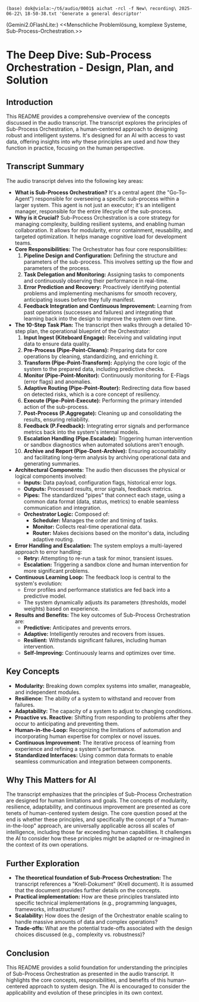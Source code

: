 ```
(base) dok@viola:~/t6/audio/0001$ aichat -rcl -f New\ recording\ 2025-06-22\ 18-50-38.txt 'Generate a general descriptor'
```

(Gemini2.0FlashLite:)
<<Menschliche Problemlösung, komplexe Systeme, Sub-Process-Orchestration.>>



# The Deep Dive: Sub-Process Orchestration - Design, Plan, and Solution

## Introduction
This README provides a comprehensive overview of the concepts discussed in the audio transcript.  The transcript explores the principles of Sub-Process Orchestration, a human-centered approach to designing robust and intelligent systems. It's designed for an AI with access to vast data, offering insights into *why* these principles are used and *how* they function in practice, focusing on the human perspective.

## Transcript Summary

The audio transcript delves into the following key areas:

*   **What is Sub-Process Orchestration?**  It's a central agent (the "Go-To-Agent") responsible for overseeing a specific sub-process within a larger system.  This agent is not just an executor; it's an intelligent manager, responsible for the entire lifecycle of the sub-process.
*   **Why is it Crucial?**  Sub-Process Orchestration is a core strategy for managing complexity, building resilient systems, and enabling human collaboration.  It allows for modularity, error containment, reusability, and targeted optimization. It helps manage cognitive load for development teams.
*   **Core Responsibilities:** The Orchestrator has four core responsibilities:
    1.  **Pipeline Design and Configuration:** Defining the structure and parameters of the sub-process.  This involves setting up the flow and parameters of the process.
    2.  **Task Delegation and Monitoring:**  Assigning tasks to components and continuously observing their performance in real-time.
    3.  **Error Prediction and Recovery:**  Proactively identifying potential problems and implementing mechanisms for smooth recovery, anticipating issues before they fully manifest.
    4.  **Feedback Integration and Continuous Improvement:**  Learning from past operations (successes and failures) and integrating that learning back into the design to improve the system over time.
*   **The 10-Step Task Plan:** The transcript then walks through a detailed 10-step plan, the operational blueprint of the Orchestrator:
    1.  **Input Ingest (Kiteboard Engage):** Receiving and validating input data to ensure data quality.
    2.  **Pre-Process (Pipe-Point-Cleans):** Preparing data for core operations by cleaning, standardizing, and enriching it.
    3.  **Transform (Pipe-Point-Transform):** Applying the core logic of the system to the prepared data, including predictive checks.
    4.  **Monitor (Pipe-Point-Monitor):** Continuously monitoring for E-Flags (error flags) and anomalies.
    5.  **Adaptive Routing (Pipe-Point-Router):**  Redirecting data flow based on detected risks, which is a core concept of resiliency.
    6.  **Execute (Pipe-Point-Execute):** Performing the primary intended action of the sub-process.
    7.  **Post-Process (P.Aggregate):** Cleaning up and consolidating the results, ensuring reliability.
    8.  **Feedback (P.Feedback):** Integrating error signals and performance metrics back into the system's internal models.
    9.  **Escalation Handling (Pipe.Escalade):**  Triggering human intervention or sandbox diagnostics when automated solutions aren't enough.
    10. **Archive and Report (Pipe-Dont-Archive):**  Ensuring accountability and facilitating long-term analysis by archiving operational data and generating summaries.
*   **Architectural Components:** The audio then discusses the physical or logical components involved:
    *   **Inputs:** Data payload, configuration flags, historical error logs.
    *   **Outputs:** Processed results, error signals, feedback metrics.
    *   **Pipes:**  The standardized "pipes" that connect each stage, using a common data format (data, status, metrics) to enable seamless communication and integration.
    *   **Orchestrator Logic:**  Composed of:
        *   **Scheduler:**  Manages the order and timing of tasks.
        *   **Monitor:**  Collects real-time operational data.
        *   **Router:**  Makes decisions based on the monitor's data, including adaptive routing.
*   **Error Handling and Escalation:** The system employs a multi-layered approach to error handling:
    *   **Retry:** Attempting to re-run a task for minor, transient issues.
    *   **Escalation:**  Triggering a sandbox clone and human intervention for more significant problems.
*   **Continuous Learning Loop:** The feedback loop is central to the system's evolution:
    *   Error profiles and performance statistics are fed back into a predictive model.
    *   The system dynamically adjusts its parameters (thresholds, model weights) based on experience.
*   **Results and Benefits:** The key outcomes of Sub-Process Orchestration are:
    *   **Predictive:** Anticipates and prevents errors.
    *   **Adaptive:**  Intelligently reroutes and recovers from issues.
    *   **Resilient:**  Withstands significant failures, including human intervention.
    *   **Self-Improving:**  Continuously learns and optimizes over time.

## Key Concepts

*   **Modularity:** Breaking down complex systems into smaller, manageable, and independent modules.
*   **Resilience:** The ability of a system to withstand and recover from failures.
*   **Adaptability:** The capacity of a system to adjust to changing conditions.
*   **Proactive vs. Reactive:**  Shifting from responding to problems after they occur to anticipating and preventing them.
*   **Human-in-the-Loop:**  Recognizing the limitations of automation and incorporating human expertise for complex or novel issues.
*   **Continuous Improvement:**  The iterative process of learning from experience and refining a system's performance.
*   **Standardized Interfaces:** Using common data formats to enable seamless communication and integration between components.

## Why This Matters for AI

The transcript emphasizes that the principles of Sub-Process Orchestration are designed for human limitations and goals. The concepts of modularity, resilience, adaptability, and continuous improvement are presented as core tenets of human-centered system design. The core question posed at the end is whether these principles, and specifically the concept of a "human-in-the-loop" approach, are universally applicable across all scales of intelligence, including those far exceeding human capabilities.  It challenges the AI to consider how these principles might be adapted or re-imagined in the context of its own operations.

## Further Exploration

*   **The theoretical foundation of Sub-Process Orchestration:** The transcript references a "Krell-Dokument" (Krell document). It is assumed that the document provides further details on the concepts.
*   **Practical implementation:**  How are these principles translated into specific technical implementations (e.g., programming languages, frameworks, infrastructure)?
*   **Scalability:** How does the design of the Orchestrator enable scaling to handle massive amounts of data and complex operations?
*   **Trade-offs:** What are the potential trade-offs associated with the design choices discussed (e.g., complexity vs. robustness)?

## Conclusion

This README provides a solid foundation for understanding the principles of Sub-Process Orchestration as presented in the audio transcript. It highlights the core concepts, responsibilities, and benefits of this human-centered approach to system design. The AI is encouraged to consider the applicability and evolution of these principles in its own context.
